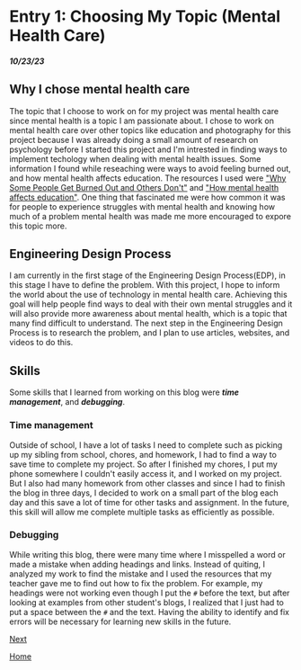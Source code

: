 # Entry 1: Choosing My Topic (Mental Health Care)
##### 10/23/23

## Why I chose mental health care
The topic that I choose to work on for my project was mental health care since mental health is a topic I am passionate about. I chose to work on mental health care over other topics like education and photography for this project because I was already doing a small amount of research on psychology before I started this project and I'm intrested in finding ways to implement techology when dealing with mental health issues. Some information I found while reseaching were ways to avoid feeling burned out, and how mental health affects education. The resources I used were ["Why Some People Get Burned Out and Others Don't"](https://hbr.org/2016/11/why-some-people-get-burned-out-and-others-dont) and ["How mental health affects education"](https://shawmind.org/how-mental-health-affects-education/). One thing that fascinated me were how common it was for people to experience struggles with mental health and knowing how much of a problem mental health was made me more encouraged to expore this topic more.

## Engineering Design Process
I am currently in the first stage of the Engineering Design Process(EDP), in this stage I have to define the problem. With this project, I hope to inform the world about the use of technology in mental health care. Achieving this goal will help people find ways to deal with their own mental struggles and it will also provide more awareness about mental health, which is a topic that many find difficult to understand. The next step in the Engineering Design Process is to research the problem, and I plan to use articles, websites, and videos to do this.

## Skills
Some skills that I learned from working on this blog were ***time management***, and ***debugging***.

### Time management
Outside of school, I have a lot of tasks I need to complete such as picking up my sibling from school, chores, and homework, I had to find a way to save time to complete my project. So after I finished my chores, I put my phone somewhere I couldn't easily access it, and I worked on my project. But I also had many homework from other classes and since I had to finish the blog in three days, I decided to work on a small part of the blog each day and this save a lot of time for other tasks and assignment. In the future, this skill will allow me complete multiple tasks as efficiently as possible.

### Debugging
While writing this blog, there were many time where I misspelled a word or made a mistake when adding headings and links. Instead of quiting, I analyzed my work to find the mistake and I used the resources that my teacher gave me to find out how to fix the problem. For example, my headings were not working even though I put the `#` before the text, but after looking at examples from other student's blogs, I realized that I just had to put a space between the `#` and the text. Having the ability to identify and fix errors will be necessary for learning new skills in the future.

[Next](entry02.md)

[Home](../README.md)
